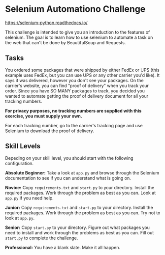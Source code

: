 # Selenium Automationo Challenge

https://selenium-python.readthedocs.io/

This challenge is intended to give you an introduction to the features of selenium.
The goal is to learn how to use selenium to automate a task on the web that can't be done by BeautifulSoup and Requests.

## Tasks

You ordered some packages that were shipped by either FedEx or UPS (this example uses FedEx, but you can use UPS or any other carrier you'd like). It says it was delivered, however you don't see your packages. On the carrier's website, you can find "proof of delivery" when you track your order. Since you have SO MANY packages to track, you decided you wanted to automate getting the proof of delivery document for all your tracking numbers.

**For privacy purposes, no tracking numbers are supplied with this exercise, you must supply your own.**

For each tracking number, go to the carrier's tracking page and use Selenium to download the proof of delivery.

## Skill Levels

Depeding on your skill level, you should start with the following configuration.

**Absolute Beginner:**
Take a look at `app.py` and browse through the Selenium documentation to see if you can understand what is going on.

**Novice:**
Copy `requirements.txt` and `start.py` to your directory. Install the required packages. Work through the problem as best as you can. Look at `app.py` if you need help.

**Junior:**
Copy `requirements.txt` and `start.py` to your directory. Install the required packages. Work through the problem as best as you can. Try not to look at `app.py`.

**Senior:**
Copy `start.py` to your directory. Figure out what packages you need to install and work through the problems as best as you can. Fill out `start.py` to complete the challenge.

**Professional:**
You have a blank slate. Make it all happen.
